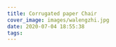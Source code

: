 ```yaml
---
title: Corrugated paper Chair
cover_image: images/walengzhi.jpg
date: 2020-07-04 18:55:38
tags:
---
```

